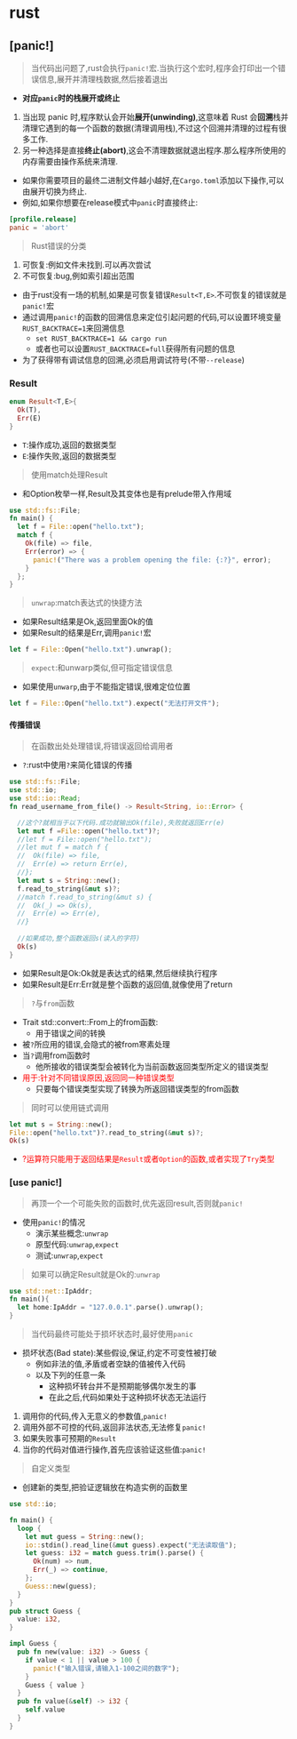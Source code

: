 # rust

## [panic!]

> 当代码出问题了,rust会执行`panic!`宏.当执行这个宏时,程序会打印出一个错误信息,展开并清理栈数据,然后接着退出

* **对应`panic`时的栈展开或终止**

1. 当出现 panic 时,程序默认会开始**展开(unwinding)**,这意味着 Rust 会**回溯**栈并清理它遇到的每一个函数的数据(清理调用栈),不过这个回溯并清理的过程有很多工作.
2. 另一种选择是直接**终止(abort)**,这会不清理数据就退出程序.那么程序所使用的内存需要由操作系统来清理.

* 如果你需要项目的最终二进制文件越小越好,在`Cargo.toml`添加以下操作,可以由展开切换为终止.
* 例如,如果你想要在release模式中`panic`时直接终止:

```toml
[profile.release]
panic = 'abort'
```

> Rust错误的分类

1. 可恢复:例如文件未找到.可以再次尝试
2. 不可恢复:bug,例如索引超出范围

* 由于rust没有一场的机制,如果是可恢复错误`Result<T,E>`.不可恢复的错误就是`panic!`宏
* 通过调用`panic!`的函数的回溯信息来定位引起问题的代码,可以设置环境变量`RUST_BACKTRACE=1`来回溯信息
  * `set RUST_BACKTRACE=1 && cargo run`
  * 或者也可以设置`RUST_BACKTRACE=full`获得所有问题的信息
* 为了获得带有调试信息的回溯,必须启用调试符号(不带`--release`)

### Result

```rs
enum Result<T,E>{
  Ok(T),
  Err(E)
}
```

* `T`:操作成功,返回的数据类型
* `E`:操作失败,返回的数据类型

>使用match处理Result

* 和Option枚举一样,Result及其变体也是有prelude带入作用域

```rs
use std::fs::File;
fn main() {
  let f = File::open("hello.txt");
  match f {
    Ok(file) => file,
    Err(error) => {
      panic!("There was a problem opening the file: {:?}", error);
    }
  };
}
```

>`unwrap`:match表达式的快捷方法

* 如果Result结果是Ok,返回里面Ok的值
* 如果Result的结果是Err,调用`panic!`宏

```rs
let f = File::Open("hello.txt").unwrap();
```

>`expect`:和unwarp类似,但可指定错误信息

* 如果使用`unwarp`,由于不能指定错误,很难定位位置

```rs
let f = File::Open("hello.txt").expect("无法打开文件");
```

#### 传播错误

> 在函数出处处理错误,将错误返回给调用者

* `?`:rust中使用`?`来简化错误的传播

```rs
use std::fs::File;
use std::io;
use std::io::Read;
fn read_username_from_file() -> Result<String, io::Error> {

  //这个?就相当于以下代码.成功就输出Ok(file),失败就返回Err(e)
  let mut f =File::open("hello.txt")?;
  //let f = File::open("hello.txt");
  //let mut f = match f {
  //  Ok(file) => file,
  //  Err(e) => return Err(e),
  //};
  let mut s = String::new();
  f.read_to_string(&mut s)?;
  //match f.read_to_string(&mut s) {
  //  Ok(_) => Ok(s),
  //  Err(e) => Err(e),
  //}
  
  //如果成功,整个函数返回s(读入的字符)
  Ok(s)
}
```

* 如果Result是Ok:Ok就是表达式的结果,然后继续执行程序
* 如果Result是Err:Err就是整个函数的返回值,就像使用了return

>`?`与`from`函数

* Trait std::convert::From上的from函数:
  * 用于错误之间的转换
* 被`?`所应用的错误,会隐式的被from寒素处理
* 当`?`调用from函数时
  * 他所接收的错误类型会被转化为当前函数返回类型所定义的错误类型
* <span style="color:red">用于:针对不同错误原因,返回同一种错误类型</span>
  * 只要每个错误类型实现了转换为所返回错误类型的from函数

>同时可以使用链式调用

```rs
let mut s = String::new();
File::open("hello.txt")?.read_to_string(&mut s)?;
Ok(s)
```

* <span style="color:red">?运算符只能用于返回结果是`Result`或者`Option`的函数,或者实现了`Try`类型</span>

### [use panic!]

>再顶一个一个可能失败的函数时,优先返回result,否则就`panic!`

* 使用`panic!`的情况
  * 演示某些概念:`unwrap`
  * 原型代码:`unwrap`,`expect`
  * 测试:`unwrap`,`expect`

>如果可以确定Result就是Ok的:`unwrap`

```rs
use std::net::IpAddr;
fn main(){
  let home:IpAddr = "127.0.0.1".parse().unwrap();
}
```

>当代码最终可能处于损坏状态时,最好使用`panic`

* 损坏状态(Bad state):某些假设,保证,约定不可变性被打破
  * 例如非法的值,矛盾或者空缺的值被传入代码
  * 以及下列的任意一条
    * 这种损坏转台并不是预期能够偶尔发生的事
    * 在此之后,代码如果处于这种损坏状态无法运行

1. 调用你的代码,传入无意义的参数值,`panic!`
2. 调用外部不可控的代码,返回非法状态,无法修复`panic!`
3. 如果失败事可预期的`Result`
4. 当你的代码对值进行操作,首先应该验证这些值:`panic!`

>自定义类型

* 创建新的类型,把验证逻辑放在构造实例的函数里

```rs
use std::io;

fn main() {
  loop {
    let mut guess = String::new();
    io::stdin().read_line(&mut guess).expect("无法读取值");
    let guess: i32 = match guess.trim().parse() {
      Ok(num) => num,
      Err(_) => continue,
    };
    Guess::new(guess);
  }
}
pub struct Guess {
  value: i32,
}

impl Guess {
  pub fn new(value: i32) -> Guess {
    if value < 1 || value > 100 {
      panic!("输入错误,请输入1-100之间的数字");
    }
    Guess { value }
  }
  pub fn value(&self) -> i32 {
    self.value
  }
}
```
